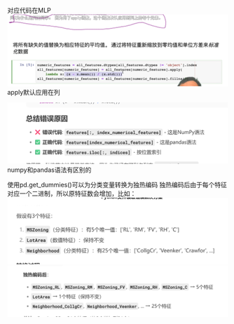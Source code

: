 对应代码在MLP
![alt text](image-21.png)
apply默认应用在列

![alt text](image-22.png)
numpy和pandas语法有区别的

使用pd.get_dummies()可以为分类变量转换为独热编码
独热编码后由于每个特征对应一个二进制，所以原特征数会增加，比如：
![alt text](image-23.png)
![alt text](image-24.png)